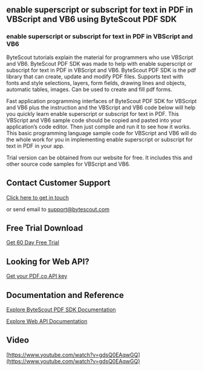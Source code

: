 ## enable superscript or subscript for text in PDF in VBScript and VB6 using ByteScout PDF SDK

### enable superscript or subscript for text in PDF in VBScript and VB6

ByteScout tutorials explain the material for programmers who use VBScript and VB6. ByteScout PDF SDK was made to help with enable superscript or subscript for text in PDF in VBScript and VB6. ByteScout PDF SDK is the pdf library that can create, update and modify PDF files. Supports text with fonts and style selections, layers, form fields, drawing lines and objects, automatic tables, images. Can be used to create and fill pdf forms.

Fast application programming interfaces of ByteScout PDF SDK for VBScript and VB6 plus the instruction and the VBScript and VB6 code below will help you quickly learn enable superscript or subscript for text in PDF. This VBScript and VB6 sample code should be copied and pasted into your application’s code editor. Then just compile and run it to see how it works. This basic programming language sample code for VBScript and VB6 will do the whole work for you in implementing enable superscript or subscript for text in PDF in your app.

Trial version can be obtained from our website for free. It includes this and other source code samples for VBScript and VB6.

## Contact Customer Support

[Click here to get in touch](https://bytescout.zendesk.com/hc/en-us/requests/new?subject=ByteScout%20PDF%20SDK%20Question)

or send email to [support@bytescout.com](mailto:support@bytescout.com?subject=ByteScout%20PDF%20SDK%20Question) 

## Free Trial Download

[Get 60 Day Free Trial](https://bytescout.com/download/web-installer?utm_source=github-readme)

## Looking for Web API? 

[Get your PDF.co API key](https://pdf.co/documentation/api?utm_source=github-readme)

## Documentation and Reference

[Explore ByteScout PDF SDK Documentation](https://bytescout.com/documentation/index.html?utm_source=github-readme)

[Explore Web API Documentation](https://pdf.co/documentation/api?utm_source=github-readme)

## Video

[https://www.youtube.com/watch?v=gdsQ0EAqwGQ](https://www.youtube.com/watch?v=gdsQ0EAqwGQ)